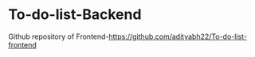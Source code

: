 # To-do-list-Backend
Github repository of Frontend-https://github.com/adityabh22/To-do-list-frontend
